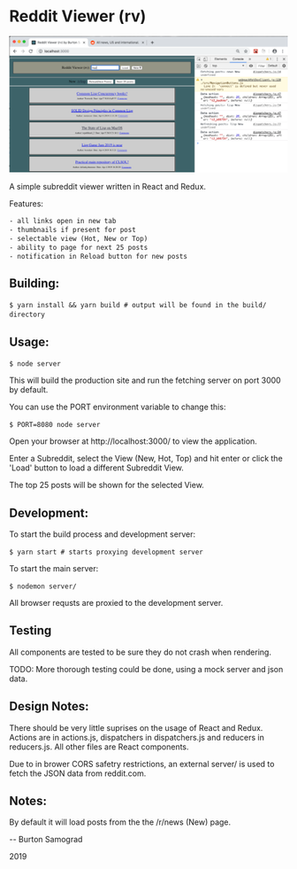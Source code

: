 Reddit Viewer (rv)
==

![Screeshot of /r/lisp](screenshot.png)

A simple subreddit viewer written in React and Redux.

Features:

	- all links open in new tab
	- thumbnails if present for post
	- selectable view (Hot, New or Top)
	- ability to page for next 25 posts
	- notification in Reload button for new posts

Building:
--

```$ yarn install && yarn build # output will be found in the build/ directory```

Usage:
--

```$ node server```

This will build the production site and run the fetching server on
port 3000 by default. 

You can use the PORT environment variable to change this:

```$ PORT=8080 node server```

Open your browser at http://localhost:3000/ to view the application.

Enter a Subreddit, select the View (New, Hot, Top) and hit enter or
click the 'Load' button to load a different Subreddit View.

The top 25 posts will be shown for the selected View.

Development:
--

To start the build process and development server:

```$ yarn start # starts proxying development server```

To start the main server:

```$ nodemon server/```


All browser requsts are proxied to the development server.

Testing
--

All components are tested to be sure they do not crash when rendering.

TODO: More thorough testing could be done, using a mock server and
json data.

Design Notes:
--

There should be very little suprises on the usage of React and Redux.
Actions are in actions.js, dispatchers in dispatchers.js and reducers
in reducers.js.  All other files are React components.

Due to in brower CORS safetry restrictions, an external server/ is used
to fetch the JSON data from reddit.com.

Notes:
--

By default it will load posts from the the /r/news (New) page.

--
Burton Samograd

2019

